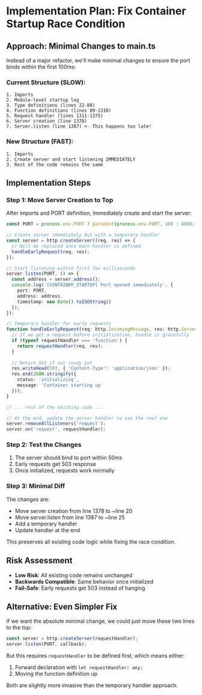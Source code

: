 # Implementation Plan: Fix Container Startup Race Condition

## Approach: Minimal Changes to main.ts

Instead of a major refactor, we'll make minimal changes to ensure the port binds within the first 100ms:

### Current Structure (SLOW):
```
1. Imports
2. Module-level startup log
3. Type definitions (lines 22-88)
4. Function definitions (lines 89-1310) 
5. Request handler (lines 1311-1375)
6. Server creation (line 1378)
7. Server.listen (line 1387) <- This happens too late!
```

### New Structure (FAST):
```
1. Imports
2. Create server and start listening IMMEDIATELY
3. Rest of the code remains the same
```

## Implementation Steps

### Step 1: Move Server Creation to Top

After imports and PORT definition, immediately create and start the server:

```typescript
const PORT = process.env.PORT ? parseInt(process.env.PORT, 10) : 8080;

// Create server immediately but with a temporary handler
const server = http.createServer((req, res) => {
  // Will be replaced once main handler is defined
  handleEarlyRequest(req, res);
});

// Start listening within first few milliseconds
server.listen(PORT, () => {
  const address = server.address();
  console.log('[CONTAINER_STARTUP] Port opened immediately', {
    port: PORT,
    address: address,
    timestamp: new Date().toISOString()
  });
});

// Temporary handler for early requests
function handleEarlyRequest(req: http.IncomingMessage, res: http.ServerResponse) {
  // If we get a request before initialization, handle it gracefully
  if (typeof requestHandler === 'function') {
    return requestHandler(req, res);
  }
  
  // Return 503 if not ready yet
  res.writeHead(503, { 'Content-Type': 'application/json' });
  res.end(JSON.stringify({ 
    status: 'initializing',
    message: 'Container starting up'
  }));
}

// ... rest of the existing code ...

// At the end, update the server handler to use the real one
server.removeAllListeners('request');
server.on('request', requestHandler);
```

### Step 2: Test the Changes

1. The server should bind to port within 50ms
2. Early requests get 503 response
3. Once initialized, requests work normally

### Step 3: Minimal Diff

The changes are:
- Move server creation from line 1378 to ~line 20
- Move server.listen from line 1387 to ~line 25  
- Add a temporary handler
- Update handler at the end

This preserves all existing code logic while fixing the race condition.

## Risk Assessment

- **Low Risk**: All existing code remains unchanged
- **Backwards Compatible**: Same behavior once initialized
- **Fail-Safe**: Early requests get 503 instead of hanging

## Alternative: Even Simpler Fix

If we want the absolute minimal change, we could just move these two lines to the top:

```typescript
const server = http.createServer(requestHandler);
server.listen(PORT, callback);
```

But this requires `requestHandler` to be defined first, which means either:
1. Forward declaration with `let requestHandler: any;`
2. Moving the function definition up

Both are slightly more invasive than the temporary handler approach.